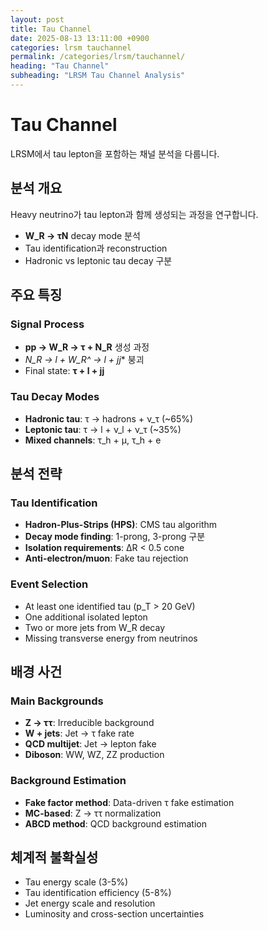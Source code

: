 ```yaml
---
layout: post
title: Tau Channel
date: 2025-08-13 13:11:00 +0900
categories: lrsm tauchannel
permalink: /categories/lrsm/tauchannel/
heading: "Tau Channel"
subheading: "LRSM Tau Channel Analysis"
---
```


# Tau Channel

LRSM에서 tau lepton을 포함하는 채널 분석을 다룹니다.

## 분석 개요
Heavy neutrino가 tau lepton과 함께 생성되는 과정을 연구합니다.
- **W_R → τN** decay mode 분석
- Tau identification과 reconstruction
- Hadronic vs leptonic tau decay 구분

## 주요 특징
### Signal Process
- **pp → W_R → τ + N_R** 생성 과정  
- **N_R → l + W_R^* → l + jj** 붕괴
- Final state: **τ + l + jj**

### Tau Decay Modes
- **Hadronic tau**: τ → hadrons + ν_τ (~65%)
- **Leptonic tau**: τ → l + ν_l + ν_τ (~35%)
- **Mixed channels**: τ_h + μ, τ_h + e

## 분석 전략  
### Tau Identification
- **Hadron-Plus-Strips (HPS)**: CMS tau algorithm
- **Decay mode finding**: 1-prong, 3-prong 구분
- **Isolation requirements**: ΔR < 0.5 cone
- **Anti-electron/muon**: Fake tau rejection

### Event Selection
- At least one identified tau (p_T > 20 GeV)
- One additional isolated lepton
- Two or more jets from W_R decay
- Missing transverse energy from neutrinos

## 배경 사건
### Main Backgrounds
- **Z → ττ**: Irreducible background
- **W + jets**: Jet → τ fake rate
- **QCD multijet**: Jet → lepton fake
- **Diboson**: WW, WZ, ZZ production

### Background Estimation
- **Fake factor method**: Data-driven τ fake estimation
- **MC-based**: Z → ττ normalization
- **ABCD method**: QCD background estimation

## 체계적 불확실성
- Tau energy scale (3-5%)
- Tau identification efficiency (5-8%)
- Jet energy scale and resolution
- Luminosity and cross-section uncertainties
